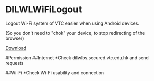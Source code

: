DILWLWiFiLogout
======

Logout Wi-Fi system of VTC easier when using Android devices.

(So you don't need to "chok" your device, to stop redirecting of the browser)

[Download](https://github.com/hkgsherlock/DILWLWiFiLogout/raw/master/DILWLWiFiLogout.apk)

#Permission
##Internet
*Check dilwlbs.secured.vtc.edu.hk and send requests

##Wi-Fi
*Check Wi-Fi usability and connection
